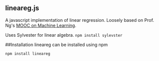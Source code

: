 ## lineareg.js

A javascript implementation of linear regression. Loosely based on Prof. Ng's [MOOC on Machine Learning](https://www.coursera.org/course/ml).

Uses Sylvester for linear algebra.
`npm install sylevster`

##Installation
lineareg can be installed using npm

`npm install lineareg`
    
    
